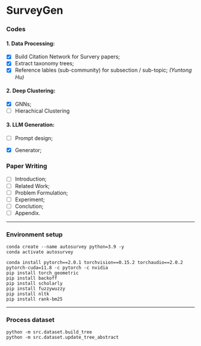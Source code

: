# SurveyGen

### Codes
#### 1. Data Processing:
- [x] Build Citation Network for Survery papers; 
- [x] Extract taxonomy trees;
- [x] Reference lables (sub-community) for subsection / sub-topic; _(Yuntong Hu)_

#### 2. Deep Clustering:
- [x] GNNs; 
- [ ] Hierachical Clustering

#### 3. LLM Generation:
- [ ] Prompt design;
- [x] Generator; 


### Paper Writing

- [ ] Introduction;
- [ ] Related Work;
- [ ] Problem Formulation;
- [ ] Experiment;
- [ ] Conclution;
- [ ] Appendix.

---
### Environment setup
```
conda create --name autosurvey python=3.9 -y
conda activate autosurvey

conda install pytorch==2.0.1 torchvision==0.15.2 torchaudio==2.0.2 pytorch-cuda=11.8 -c pytorch -c nvidia
pip install torch_geometric
pip install backoff
pip install scholarly
pip install fuzzywuzzy
pip install nltk
pip install rank-bm25
```
---
### Process dataset
```
python -m src.dataset.build_tree
python -m src.dataset.update_tree_abstract
```
